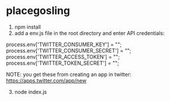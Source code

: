 # placegosling

1. npm install
2. add a env.js file in the root directory and enter API credentials:

process.env['TWITTER_CONSUMER_KEY'] = "";
process.env['TWITTER_CONSUMER_SECRET'] = "";
process.env['TWITTER_ACCESS_TOKEN'] = "";
process.env['TWITTER_TOKEN_SECRET'] = "";

NOTE: you get these from creating an app in twitter:
https://apps.twitter.com/app/new

3. node index.js